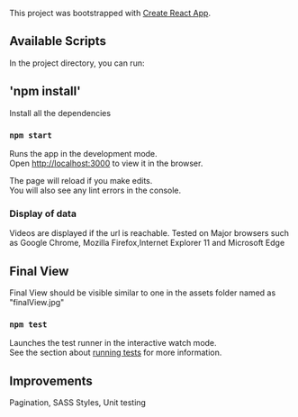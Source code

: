 This project was bootstrapped with [Create React App](https://github.com/facebook/create-react-app).

## Available Scripts

In the project directory, you can run:

## 'npm install' 
Install all the dependencies

### `npm start`

Runs the app in the development mode.<br>
Open [http://localhost:3000](http://localhost:3000) to view it in the browser.

The page will reload if you make edits.<br>
You will also see any lint errors in the console.


### Display of data
Videos are displayed if the url is reachable. Tested on Major browsers such as Google Chrome, Mozilla Firefox,Internet Explorer 11 and Microsoft Edge

## Final View
Final View should be visible similar to one in the assets folder named as "finalView.jpg"

### `npm test`

Launches the test runner in the interactive watch mode.<br>
See the section about [running tests](https://facebook.github.io/create-react-app/docs/running-tests) for more information.

## Improvements
Pagination,
SASS Styles,
Unit testing
